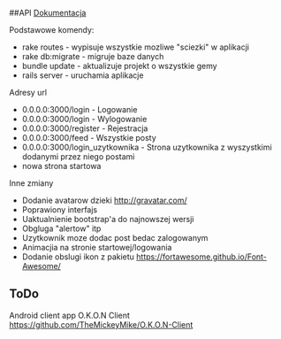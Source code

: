##API
[Dokumentacja](/v1_resources/index.md)

Podstawowe komendy:
 - rake routes - wypisuje wszystkie mozliwe "sciezki" w aplikacji
 - rake db:migrate - migruje baze danych
 - bundle update - aktualizuje projekt o wszystkie gemy
 - rails server - uruchamia aplikacje

 Adresy url
 - 0.0.0.0:3000/login - Logowanie
 - 0.0.0.0:3000/login - Wylogowanie
 - 0.0.0.0:3000/register - Rejestracja
 - 0.0.0.0:3000/feed - Wszystkie posty
 - 0.0.0.0:3000/login_uzytkownika - Strona uzytkownika z wyszystkimi dodanymi przez niego postami
 - nowa strona startowa

Inne zmiany
 - Dodanie avatarow dzieki http://gravatar.com/
 - Poprawiony interfajs
 - Uaktualnienie bootstrap'a do najnowszej wersji
 - Obgluga "alertow" itp
 - Uzytkownik moze dodac post bedac zalogowanym
 - Animacjia na stronie startowej/logowania
 - Dodanie obslugi ikon z pakietu https://fortawesome.github.io/Font-Awesome/


## ToDo
Android client app O.K.O.N Client
https://github.com/TheMickeyMike/O.K.O.N-Client
